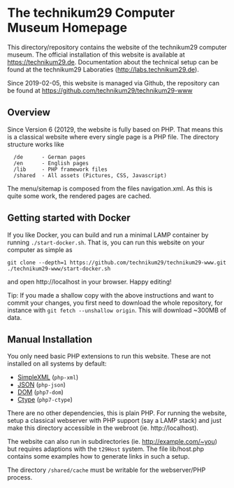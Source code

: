 The technikum29 Computer Museum Homepage
========================================

This directory/repository contains the website of the technikum29 computer
museum. The official installation of this website is available at
https://technikum29.de. Documentation about the technical setup can be found
at the technikum29 Laboraties (http://labs.technikum29.de).

Since 2019-02-05, this website is managed via Github, the repository can be
found at https://github.com/technikum29/technikum29-www

Overview
--------

Since Version 6 (20129, the website is fully based on PHP. That means this
is a classical website where every single page is a PHP file. The directory
structure works like

```
  /de      - German pages
  /en      - English pages
  /lib     - PHP framework files
  /shared  - All assets (Pictures, CSS, Javascript)
```

The menu/sitemap is composed from the files navigation.xml. As this is quite
some work, the rendered pages are cached.

Getting started with Docker
---------------------------

If you like Docker, you can build and run a minimal LAMP container by
running `./start-docker.sh`. That is, you can run this website on your
computer as simple as

```
git clone --depth=1 https://github.com/technikum29/technikum29-www.git
./technikum29-www/start-docker.sh
```

and open http://localhost in your browser. Happy editing!

Tip: If you made a shallow copy with the above instructions and want to
commit your changes, you first need to download the whole repository,
for instance with `git fetch --unshallow origin`. This will download
~300MB of data.


Manual Installation
-------------------

You only need basic PHP extensions to run this website. These are not installed
on all systems by default:

  * [SimpleXML](https://www.php.net/manual/en/book.simplexml.php) (`php-xml`)
  * [JSON](https://www.php.net/manual/en/book.json.php) (`php-json`)
  * [DOM](https://www.php.net/manual/en/book.dom.php) (`php7-dom`)
  * [Ctype](https://www.php.net/manual/en/ref.ctype.php) (`php7-ctype`)

There are no other dependencies, this is plain PHP. For running the website,
setup a classical webserver with PHP support (say a LAMP stack) and just make
this directory accessible in the webroot (ie. http://localhost).

The website can also run in subdirectories (ie. http://example.com/~you)
but requires adaptions with the `t29Host` system. The file lib/host.php
contains some examples how to generate links in such a setup.

The directory `/shared/cache` must be writable for the webserver/PHP process.

